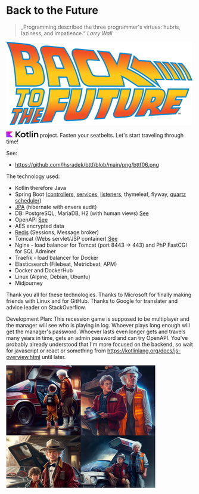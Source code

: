 # Back to the Future

> „Programming described the three programmer's virtues: hubris, laziness, and impatience.“ *Larry Wall*

<p>
<img src="https://github.com/lhsradek/bttf/blob/main/bttf-app/src/main/webapp/res/Back-to-the-future-logo.svg" width="500px" th:height="222px" />
</p>

<p>
<img src="https://github.com/lhsradek/bttf/blob/main/bttf-app/src/main/webapp/res/Kotlin Full Color Logo on White RGB.svg" width="86px" height="16px"/> project. Fasten your seatbelts. Let's start traveling through time!
</p>

See:
* https://github.com/lhsradek/bttf/blob/main/png/bttf06.png

The technology used:

* Kotlin therefore Java
* Spring Boot ([controllers](https://github.com/lhsradek/bttf/tree/main/bttf-impl/src/main/kotlin/local/intranet/bttf/api/controller), [services](https://github.com/lhsradek/bttf/tree/main/bttf-impl/src/main/kotlin/local/intranet/bttf/api/service), [listeners](https://github.com/lhsradek/bttf/tree/main/bttf-impl/src/main/kotlin/local/intranet/bttf/api/listener), thymeleaf, flyway, [quartz scheduler](https://github.com/lhsradek/bttf/tree/main/bttf-impl/src/main/kotlin/local/intranet/bttf/api/scheduler))
* [JPA](https://github.com/lhsradek/bttf/tree/main/bttf-impl/src/main/kotlin/local/intranet/bttf/api/model) (hibernate with envers audit)
* DB: PostgreSQL, MariaDB, H2 (with human views) [See](https://github.com/lhsradek/bttf/tree/main/bttf-impl/src/main/resources/db/specific)
* OpenAPI [See](https://github.com/lhsradek/bttf/blob/main/png/bttf03.png)
* AES encrypted data
* [Redis](https://github.com/lhsradek/bttf/tree/main/bttf-impl/src/main/kotlin/local/intranet/bttf/api/redis) (Sessions, Message broker)
* Tomcat (Webs servlet/JSP container) [See](https://github.com/lhsradek/bttf/blob/main/png/bttf05.png)
* Nginx - load balancer for Tomcat (port 8443 -> 443) and PhP FastCGI for SQL Adminer
* Traefik - load balancer for Docker
* Elasticsearch (Filebeat, Metricbeat, APM)
* Docker and DockerHub
* Linux (Alpine, Debian, Ubuntu)
* Midjourney

Thank you all for these technologies. Thanks to Microsoft for finally making friends with Linux and for GitHub. Thanks to Google for translater and advice leader on StackOverflow.

Development Plan: This recession game is supposed to be multiplayer and the manager will see who is playing in log. Whoever plays long enough will get the manager's password. Whoever lasts even longer gets and travels many years in time, gets an admin password and can try OpenAPI. You've probably already understood that I'm more focused on the backend, so wait for javascript or react or something from https://kotlinlang.org/docs/js-overview.html until later.

<p>
<img src="https://github.com/lhsradek/bttf/blob/main/bttf-app/src/main/webapp/res/bttf.png" width="400px" height="328px"/>
</p>
